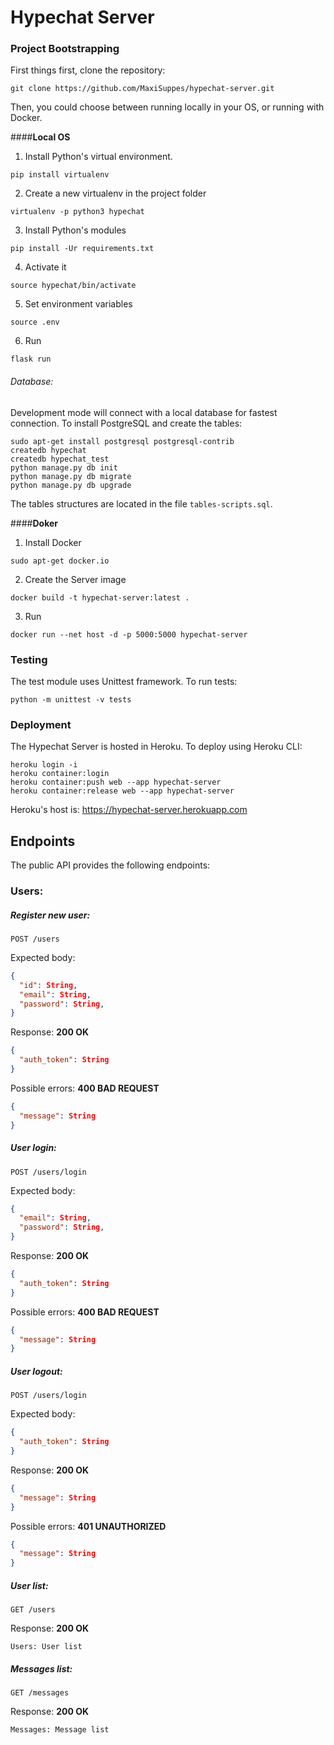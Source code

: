 # Hypechat Server

### Project Bootstrapping

First things first, clone the repository:
```
git clone https://github.com/MaxiSuppes/hypechat-server.git
```

Then, you could choose between running locally in your OS, or running with Docker.

####**Local OS**

1. Install Python's virtual environment.
```
pip install virtualenv
```

2. Create a new virtualenv in the project folder
```
virtualenv -p python3 hypechat
```

3. Install Python's modules
```
pip install -Ur requirements.txt
```

4. Activate it
```
source hypechat/bin/activate
```

5. Set environment variables
```
source .env
```

6. Run
```
flask run
```

###### Database:

Development mode will connect with a local database for fastest connection. To install PostgreSQL and create the tables: 
```
sudo apt-get install postgresql postgresql-contrib
createdb hypechat
createdb hypechat_test
python manage.py db init
python manage.py db migrate
python manage.py db upgrade
```

The tables structures are located in the file `tables-scripts.sql`.

####**Doker**

1. Install Docker
```
sudo apt-get docker.io
```

2. Create the Server image
```
docker build -t hypechat-server:latest .
```

3. Run
```
docker run --net host -d -p 5000:5000 hypechat-server
```

### Testing
The test module uses Unittest framework. To run tests:
```
python -m unittest -v tests
```

### Deployment
The Hypechat Server is hosted in Heroku. To deploy using Heroku CLI:
```
heroku login -i
heroku container:login
heroku container:push web --app hypechat-server
heroku container:release web --app hypechat-server
```
Heroku's host is: https://hypechat-server.herokuapp.com

## Endpoints
The public API provides the following endpoints:

### Users:

##### Register new user:
```
POST /users
```
Expected body:
```json
{
  "id": String,
  "email": String,
  "password": String,
}
```
Response: **200 OK**
```json
{
  "auth_token": String
}
```
Possible errors: **400 BAD REQUEST**
```json
{
  "message": String
}
```

##### User login:
```
POST /users/login
```
Expected body:
```json
{
  "email": String,
  "password": String,
}
```
Response: **200 OK**
```json
{
  "auth_token": String
}
```
Possible errors: **400 BAD REQUEST**
```json
{
  "message": String
}
```

##### User logout:
```
POST /users/login
```
Expected body:
```json
{
  "auth_token": String
}
```
Response: **200 OK**
```json
{
  "message": String
}
```
Possible errors: **401 UNAUTHORIZED**
```json
{
  "message": String
}
```

##### User list:
```
GET /users
```
Response: **200 OK**
```
Users: User list
```

##### Messages list:
```
GET /messages
```
Response: **200 OK**
```
Messages: Message list
```
